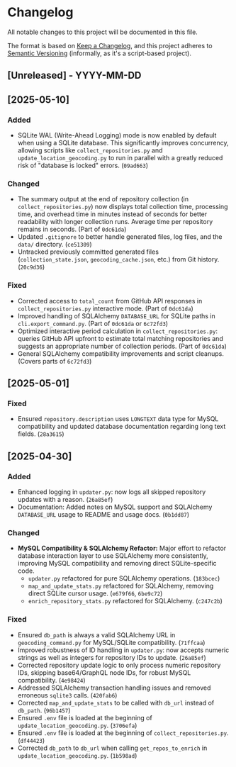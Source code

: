 # Changelog

All notable changes to this project will be documented in this file.

The format is based on [Keep a Changelog](https://keepachangelog.com/en/1.0.0/),
and this project adheres to [Semantic Versioning](https://semver.org/spec/v2.0.0.html) (informally, as it's a script-based project).

## [Unreleased] - YYYY-MM-DD

## [2025-05-10]

### Added
- SQLite WAL (Write-Ahead Logging) mode is now enabled by default when using a SQLite database. This significantly improves concurrency, allowing scripts like `collect_repositories.py` and `update_location_geocoding.py` to run in parallel with a greatly reduced risk of "database is locked" errors. (`09ad663`)

### Changed
- The summary output at the end of repository collection (in `collect_repositories.py`) now displays total collection time, processing time, and overhead time in minutes instead of seconds for better readability with longer collection runs. Average time per repository remains in seconds. (Part of `0dc61da`)
- Updated `.gitignore` to better handle generated files, log files, and the `data/` directory. (`ce51309`)
- Untracked previously committed generated files (`collection_state.json`, `geocoding_cache.json`, etc.) from Git history. (`20c9d36`)

### Fixed
- Corrected access to `total_count` from GitHub API responses in `collect_repositories.py` interactive mode. (Part of `0dc61da`)
- Improved handling of SQLAlchemy `DATABASE_URL` for SQLite paths in `cli.export_command.py`. (Part of `0dc61da` or `6c72fd3`)
- Optimized interactive period calculation in `collect_repositories.py`: queries GitHub API upfront to estimate total matching repositories and suggests an appropriate number of collection periods. (Part of `0dc61da`)
- General SQLAlchemy compatibility improvements and script cleanups. (Covers parts of `6c72fd3`)

## [2025-05-01]

### Fixed
- Ensured `repository.description` uses `LONGTEXT` data type for MySQL compatibility and updated database documentation regarding long text fields. (`28a3615`)

## [2025-04-30]

### Added
- Enhanced logging in `updater.py`: now logs all skipped repository updates with a reason. (`26a85ef`)
- Documentation: Added notes on MySQL support and SQLAlchemy `DATABASE_URL` usage to README and usage docs. (`0b1dd87`)

### Changed
- **MySQL Compatibility & SQLAlchemy Refactor:** Major effort to refactor database interaction layer to use SQLAlchemy more consistently, improving MySQL compatibility and removing direct SQLite-specific code.
  - `updater.py` refactored for pure SQLAlchemy operations. (`183bcec`)
  - `map_and_update_stats.py` refactored for SQLAlchemy, removing direct SQLite cursor usage. (`e679f66`, `6be9c72`)
  - `enrich_repository_stats.py` refactored for SQLAlchemy. (`c247c2b`)

### Fixed
- Ensured `db_path` is always a valid SQLAlchemy URL in `geocoding_command.py` for MySQL/SQLite compatibility. (`71ffcaa`)
- Improved robustness of ID handling in `updater.py`: now accepts numeric strings as well as integers for repository IDs to update. (`26a85ef`)
- Corrected repository update logic to only process numeric repository IDs, skipping base64/GraphQL node IDs, for robust MySQL compatibility. (`4e98424`)
- Addressed SQLAlchemy transaction handling issues and removed erroneous `sqlite3` calls. (`420fab6`)
- Corrected `map_and_update_stats` to be called with `db_url` instead of `db_path`. (`96b1457`)
- Ensured `.env` file is loaded at the beginning of `update_location_geocoding.py`. (`3706efa`)
- Ensured `.env` file is loaded at the beginning of `collect_repositories.py`. (`df44423`)
- Corrected `db_path` to `db_url` when calling `get_repos_to_enrich` in `update_location_geocoding.py`. (`1b598ad`)